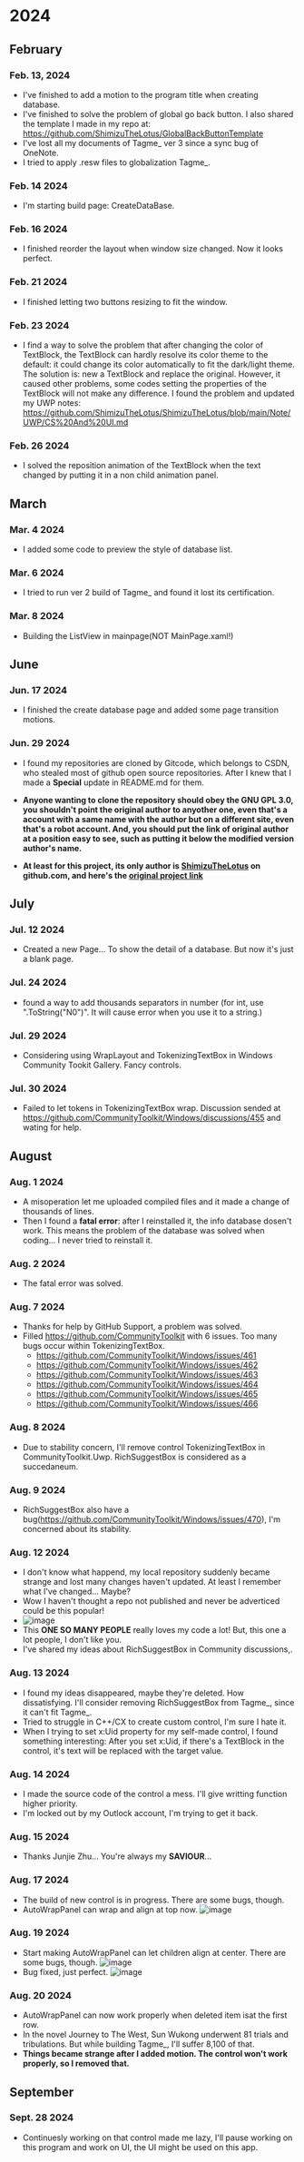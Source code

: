 # 2024
## February
### Feb. 13, 2024
- I've finished to add a motion to the program title when creating database.
- I've finished to solve the problem of global go back button. I also shared the template I made in my repo at: https://github.com/ShimizuTheLotus/GlobalBackButtonTemplate
- I've lost all my documents of Tagme_ ver 3 since a sync bug of OneNote.
- I tried to apply .resw files to globalization Tagme_.
### Feb. 14 2024
- I'm starting build page: CreateDataBase.
### Feb. 16 2024
- I finished reorder the layout when window size changed. Now it looks perfect.
### Feb. 21 2024
- I finished letting two buttons resizing to fit the window.
### Feb. 23 2024
- I find a way to solve the problem that after changing the color of TextBlock, the TextBlock can hardly resolve its color theme to the default: it could change its color automatically to fit the dark/light theme. The solution is: new a TextBlock and replace the original. However, it caused other problems, some codes setting the properties of the TextBlock will not make any difference. I found the problem and updated my UWP notes: https://github.com/ShimizuTheLotus/ShimizuTheLotus/blob/main/Note/UWP/CS%20And%20UI.md
### Feb. 26 2024
- I solved the reposition animation of the TextBlock when the text changed by putting it in a non child animation panel.
## March
### Mar. 4 2024
- I added some code to preview the style of database list.
### Mar. 6 2024
- I tried to run ver 2 build of Tagme_ and found it lost its certification.
### Mar. 8 2024
- Building the ListView in mainpage(NOT MainPage.xaml!)
## June
### Jun. 17 2024
- I finished the create database page and added some page transition motions.
### Jun. 29 2024
- I found my repositories are cloned by Gitcode, which belongs to CSDN, who stealed most of github open source repositories. After I knew that I made a **Special** update in README.md for them.

- **Anyone wanting to clone the repository should obey the GNU GPL 3.0, you shouldn't point the original author to anyother one, even that's a account with a same name with the author but on a different site, even that's a robot account. And, you should put the link of original author at a position easy to see, such as putting it below the modified version author's name.**
  
- **At least for this project, its only author is [ShimizuTheLotus](https://github.com/ShimizuTheLotus/) on github.com, and here's the [original project link](https://github.com/ShimizuTheLotus/Tagme_)**

## July
### Jul. 12 2024
- Created a new Page... To show the detail of a database. But now it's just a blank page.
### Jul. 24 2024
- found a way to add thousands separators in number (for int, use ".ToString("N0")". It will cause error when you use it to a string.)
### Jul. 29 2024
- Considering using WrapLayout and TokenizingTextBox in Windows Community Tookit Gallery. Fancy controls.
### Jul. 30 2024
- Failed to let tokens in TokenizingTextBox wrap. Discussion sended at https://github.com/CommunityToolkit/Windows/discussions/455 and wating for help.

## August
### Aug. 1 2024
- A misoperation let me uploaded compiled files and it made a change of thousands of lines.
- Then I found a **fatal error**: after I reinstalled it, the info database dosen't work. This means the problem of the database was solved when coding... I never tried to reinstall it.
### Aug. 2 2024
- The fatal error was solved.
### Aug. 7 2024
- Thanks for help by GitHub Support, a problem was solved.
- Filled https://github.com/CommunityToolkit with 6 issues. Too many bugs occur within TokenizingTextBox.
  - https://github.com/CommunityToolkit/Windows/issues/461
  - https://github.com/CommunityToolkit/Windows/issues/462
  - https://github.com/CommunityToolkit/Windows/issues/463
  - https://github.com/CommunityToolkit/Windows/issues/464
  - https://github.com/CommunityToolkit/Windows/issues/465
  - https://github.com/CommunityToolkit/Windows/issues/466
### Aug. 8 2024
- Due to stability concern, I'll remove control TokenizingTextBox in CommunityToolkit.Uwp. RichSuggestBox is considered as a succedaneum.
### Aug. 9 2024
- RichSuggestBox also have a bug(https://github.com/CommunityToolkit/Windows/issues/470), I'm concerned about its stability.
### Aug. 12 2024
- I don't know what happend, my local repository suddenly became strange and lost many changes haven't updated. At least I remember what I've changed... Maybe?
- Wow I haven't thought a repo not published and never be adverticed could be this popular!
- ![image](https://github.com/user-attachments/assets/df266bd6-d5ca-43be-b4e4-6cc90e29748c)
- This **ONE SO MANY PEOPLE** really loves my code a lot! But, this one a lot people, I don't like you.
- I've shared my ideas about RichSuggestBox in Community discussions,.
### Aug. 13 2024
- I found my ideas disappeared, maybe they're deleted. How dissatisfying. I'll consider removing RichSuggestBox from Tagme_, since it can't fit Tagme_.
- Tried to struggle in C++/CX to create custom control, I'm sure I hate it.
- When I trying to set x:Uid property for my self-made control, I found something interesting: After you set x:Uid, if there's a TextBlock in the control, it's text will be replaced with the target value.
### Aug. 14 2024
- I made the source code of the control a mess. I'll give writting function higher priority.
- I'm locked out by my Outlock account, I'm trying to get it back.
### Aug. 15 2024
- Thanks Junjie Zhu... You're always my **SAVIOUR**...
### Aug. 17 2024
- The build of new control is in progress. There are some bugs, though.
- AutoWrapPanel can wrap and align at top now.
![image](https://github.com/user-attachments/assets/36d30a12-ce16-4eb7-a9ca-30803ecea359)
### Aug. 19 2024
- Start making AutoWrapPanel can let children align at center. There are some bugs, though.
![image](https://github.com/user-attachments/assets/4dd4f42d-f9d6-4087-89e0-1f87c173b02f)
- Bug fixed, just perfect.
![image](https://github.com/user-attachments/assets/c206494d-1adb-496e-a3f3-c766c4620914)
### Aug. 20 2024
- AutoWrapPanel can now work properly when deleted item isat the first row.
- In the novel Journey to The West, Sun Wukong underwent 81 trials and tribulations. But while building Tagme_, I'll suffer 8,100 of that.
- **Things became strange after I added motion. The control won't work properly, so I removed that.**

## September
### Sept. 28 2024
- Continuesly working on that control made me lazy, I'll pause working on this program and work on UI, the UI might be used on this app.
